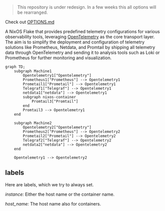 > This repository is under redesign. In a few weeks this all options will be
> rearranged.

Check out [OPTIONS.md](./OPTIONS.md)

A NixOS Flake that provides predefined telemetry configurations for various
observability tools, leveraging
[OpenTelemetry](https://opentelemetry.io/docs/collector/) as the core transport
layer. The aim is to simplify the deployment and configuration of telemetry
solutions like Prometheus, Netdata, and Promtail by shipping all telemetry data
through OpenTelemetry and sending it to analysis tools such as Loki or
Prometheus for further monitoring and visualization.

```mermaid
graph TD;
    subgraph Machine1
        Opentelemetry1["Opentelemetry"]
        Prometheus1["Prometheus"] --> Opentelemetry1
        Prometail1["Prometail"] --> Opentelemetry1
        Telegraf1["Telegraf"] --> Opentelemetry1
        netdata1["netdata"] --> Opentelemetry1
        subgraph nixos-container
            Promtail3["Promtail"]
        end
        Promtail3 --> Opentelemetry1
    end

    subgraph Machine2
        Opentelemetry2["Opentelemetry"]
        Prometheus2["Prometheus"] --> Opentelemetry2
        Prometail2["Prometail"] --> Opentelemetry2
        Telegraf2["Telegraf"] --> Opentelemetry2
        netdata2["netdata"] --> Opentelemetry2
    end

    Opentelemetry1 --> Opentelemetry2
```

## labels

Here are labels, which we try to always set.

_instance:_ Either the host name or the container name.

_host_name:_ The host name also for containers.
